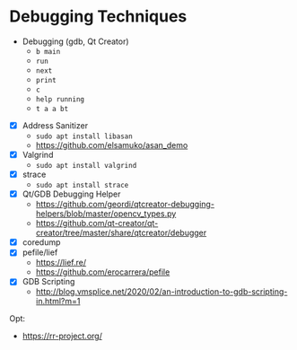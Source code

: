 # Debugging Techniques

* Debugging (gdb, Qt Creator)
    * `b main`
    * `run`
    * `next`
    * `print`
    * `c`
    * `help running`
    * `t a a bt`
* [x] Address Sanitizer
    * `sudo apt install libasan`
    * https://github.com/elsamuko/asan_demo
* [x] Valgrind
    * `sudo apt install valgrind`
* [x] strace
    * `sudo apt install strace`
* [x] Qt/GDB Debugging Helper
    * https://github.com/geordi/qtcreator-debugging-helpers/blob/master/opencv_types.py
    * https://github.com/qt-creator/qt-creator/tree/master/share/qtcreator/debugger
* [x] coredump
* [x] pefile/lief
    * https://lief.re/
    * https://github.com/erocarrera/pefile
* [x] GDB Scripting
    * http://blog.vmsplice.net/2020/02/an-introduction-to-gdb-scripting-in.html?m=1

Opt:
* https://rr-project.org/